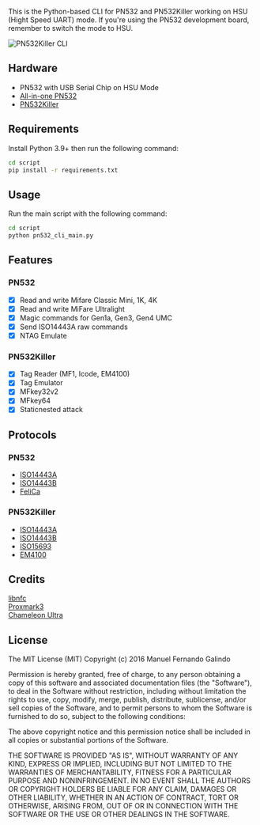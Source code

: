 This is the Python-based CLI for PN532 and PN532Killer working on HSU (Hight Speed UART) mode. If you're using the PN532 development board, remember to switch the mode to HSU. 

![PN532Killer CLI](assets/pn532killer-cli.jpg) 
## Hardware
- PN532 with USB Serial Chip on HSU Mode
- [All-in-one PN532](https://shop.mtoolstec.com/product/mtools-all-in-one-pn532)  
- [PN532Killer](https://pn532killer.com) 

## Requirements
Install Python 3.9+ then run the following command:
```bash
cd script
pip install -r requirements.txt
```

## Usage
Run the main script with the following command:
```bash
cd script
python pn532_cli_main.py
```

## Features
### PN532
- [x] Read and write Mifare Classic Mini, 1K, 4K
- [x] Read and write MiFare Ultralight
- [x] Magic commands for Gen1a, Gen3, Gen4 UMC
- [x] Send ISO14443A raw commands
- [x] NTAG Emulate

### PN532Killer
- [x] Tag Reader (MF1, Icode, EM4100)
- [x] Tag Emulator
- [x] MFkey32v2
- [x] MFkey64
- [x] Staticnested attack

## Protocols
### PN532
- [ISO14443A](https://www.nxp.com/docs/en/user-guide/141520.pdf)
- [ISO14443B](https://www.nxp.com/docs/en/user-guide/141520.pdf)
- [FeliCa](https://www.nxp.com/docs/en/user-guide/141520.pdf)
### PN532Killer
- [ISO14443A](https://pn532killer.com)
- [ISO14443B](https://pn532killer.com)
- [ISO15693](https://pn532killer.com)
- [EM4100](https://pn532killer.com)

## Credits
[libnfc](https://github.com/nfc-tools/libnfc)  
[Proxmark3](https://github.com/RfidResearchGroup/proxmark3)   
[Chameleon Ultra](https://github.com/RfidResearchGroup/ChameleonUltra)   

## License

The MIT License (MIT)
Copyright (c) 2016 Manuel Fernando Galindo

Permission is hereby granted, free of charge, to any person obtaining a copy of this software and associated documentation files (the "Software"), to deal in the Software without restriction, including without limitation the rights to use, copy, modify, merge, publish, distribute, sublicense, and/or sell copies of the Software, and to permit persons to whom the Software is furnished to do so, subject to the following conditions:

The above copyright notice and this permission notice shall be included in all copies or substantial portions of the Software.

THE SOFTWARE IS PROVIDED "AS IS", WITHOUT WARRANTY OF ANY KIND, EXPRESS OR IMPLIED, INCLUDING BUT NOT LIMITED TO THE WARRANTIES OF MERCHANTABILITY, FITNESS FOR A PARTICULAR PURPOSE AND NONINFRINGEMENT. IN NO EVENT SHALL THE AUTHORS OR COPYRIGHT HOLDERS BE LIABLE FOR ANY CLAIM, DAMAGES OR OTHER LIABILITY, WHETHER IN AN ACTION OF CONTRACT, TORT OR OTHERWISE, ARISING FROM, OUT OF OR IN CONNECTION WITH THE SOFTWARE OR THE USE OR OTHER DEALINGS IN THE SOFTWARE.
